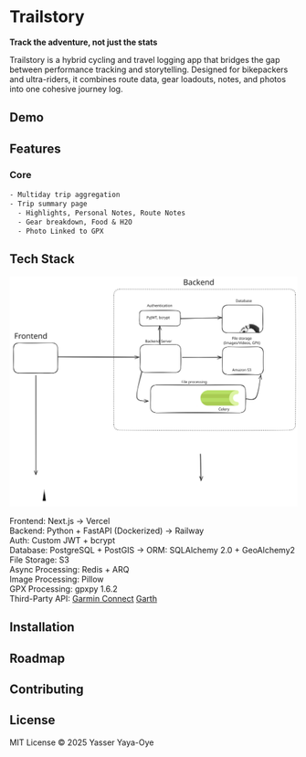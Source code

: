 # Trailstory

**Track the adventure, not just the stats**

Trailstory is a hybrid cycling and travel logging app that bridges the gap between performance tracking and storytelling. Designed for bikepackers and ultra-riders, it combines route data, gear loadouts, notes, and photos into one cohesive journey log.


## Demo


## Features 

  ### Core
    - Multiday trip aggregation
    - Trip summary page
      - Highlights, Personal Notes, Route Notes
      - Gear breakdown, Food & H2O
      - Photo Linked to GPX

## Tech Stack

![System Overview](https://github.com/hybridgreen/Trailstory/blob/main/static/tech_stack_v1.0.0.svg)

Frontend: Next.js → Vercel   
Backend: Python + FastAPI (Dockerized) → Railway   
Auth: Custom JWT + bcrypt   
Database: PostgreSQL + PostGIS → ORM: SQLAlchemy 2.0 + GeoAlchemy2   
File Storage: S3   
Async Processing: Redis + ARQ   
Image Processing: Pillow   
GPX Processing: gpxpy 1.6.2   
Third-Party API: [Garmin Connect](https://github.com/cyberjunky/python-garminconnect) [Garth](https://github.com/matin/garth) 

## Installation

## Roadmap

## Contributing

## License 
MIT License © 2025 Yasser Yaya-Oye

